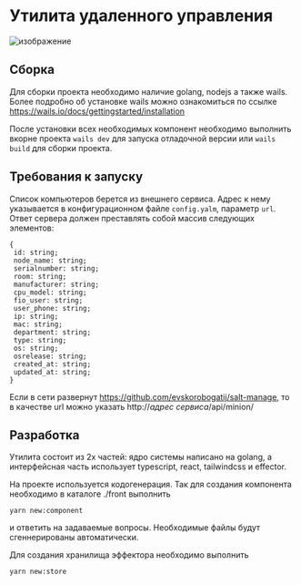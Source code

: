 # Утилита удаленного управления 

![изображение](https://user-images.githubusercontent.com/66483307/208099091-3f5eeca5-5e1b-469c-adb8-3849557c89ba.png)

## Сборка

Для сборки проекта необходимо наличие golang, nodejs а также wails. Более подробно об установке wails можно ознакомиться по ссылке https://wails.io/docs/gettingstarted/installation

После установки всех необходимых компонент необходимо выполнить  вкорне проекта  `wails dev` для запуска отладочной версии или `wails build` для сборки проекта.

## Требования к запуску

Список компьютеров берется из внешнего сервиса. Адрес к нему указывается в конфигурационном файле `config.yalm`, параметр `url`.
Ответ сервера должен преставлять собой массив следующих элементов:
```
{
 id: string;
 node_name: string;
 serialnumber: string;
 room: string;
 manufacturer: string;
 cpu_model: string;
 fio_user: string;
 user_phone: string;
 ip: string;
 mac: string;
 department: string;
 type: string;
 os: string;
 osrelease: string;
 created_at: string;
 updated_at: string;
}
```
Если в сети развернут https://github.com/evskorobogatij/salt-manage, то в качестве url можно указать http://*адрес сервиса*/api/minion/


## Разработка

Утилита состоит из 2х частей: ядро системы написано на golang, а интерфейсная часть использует typescript, react, tailwindcss и effector.

На проекте используется кодогенерация. Так для создания компонента необходимо в каталоге ./front выполнить 
```
yarn new:component
```
и ответить на задаваемые вопросы. Необходимые файлы будут сгеннерированы автоматически. 

Для создания хранилища эффектора необходимо выполнить
```
yarn new:store
```
